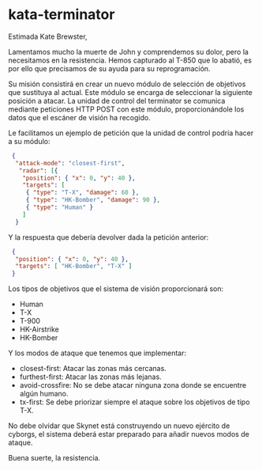 # kata-terminator
Estimada Kate Brewster,

Lamentamos mucho la muerte de John y comprendemos su dolor, pero la necesitamos en la 
resistencia. Hemos capturado al T-850 que lo abatió, es por ello que precisamos de su ayuda 
para su reprogramación.

Su misión consistirá en crear un nuevo módulo de selección de objetivos que sustituya al 
actual. Este módulo se encarga de seleccionar la siguiente posición a atacar. La unidad de 
control del terminator se comunica mediante peticiones HTTP POST con este módulo, 
proporcionándole los datos que el escáner de visión ha recogido.

Le facilitamos un ejemplo de petición que la unidad de control podría hacer a su módulo:
```json
 {
  "attack-mode": "closest-first",
   "radar": [{
    "position": { "x": 0, "y": 40 },
    "targets": [
     { "type": "T-X", "damage": 60 },
     { "type": "HK-Bomber", "damage": 90 }, 
     { "type": "Human" }
    ]
  }
```
Y la respuesta que debería devolver dada la petición anterior:
```json
 {
  "position": { "x": 0, "y": 40 },
  "targets": [ "HK-Bomber", "T-X" ] 
 }
```
Los tipos de objetivos que el sistema de visión proporcionará son:

  - Human
  - T-X
  - T-900
  - HK-Airstrike
  - HK-Bomber

Y los modos de ataque que tenemos que implementar:
  - closest-first: Atacar las zonas más cercanas.
  - furthest-first: Atacar las zonas más lejanas.
  - avoid-crossfire: No se debe atacar ninguna zona donde se encuentre algún humano.
  - tx-first: Se debe priorizar siempre el ataque sobre los objetivos de tipo T-X.

No debe olvidar que Skynet está construyendo un nuevo ejército de cyborgs, el sistema 
deberá estar preparado para añadir nuevos modos de ataque.

Buena suerte, la resistencia.
